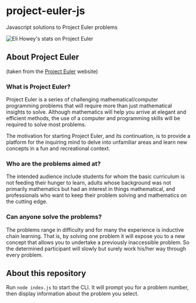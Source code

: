 # project-euler-js

Javascript solutions to Project Euler problems

![Eli Howey's stats on Project Euler](https://projecteuler.net/profile/EliHowey.png)

## About Project Euler

(taken from the [Project Euler](http://projecteuler.net/) website)

### What is Project Euler?

Project Euler is a series of challenging mathematical/computer programming problems that will require more than just mathematical insights to solve. Although mathematics will help you arrive at elegant and efficient methods, the use of a computer and programming skills will be required to solve most problems.

The motivation for starting Project Euler, and its continuation, is to provide a platform for the inquiring mind to delve into unfamiliar areas and learn new concepts in a fun and recreational context.

### Who are the problems aimed at?

The intended audience include students for whom the basic curriculum is not feeding their hunger to learn, adults whose background was not primarily mathematics but had an interest in things mathematical, and professionals who want to keep their problem solving and mathematics on the cutting edge.

### Can anyone solve the problems?

The problems range in difficulty and for many the experience is inductive chain learning. That is, by solving one problem it will expose you to a new concept that allows you to undertake a previously inaccessible problem. So the determined participant will slowly but surely work his/her way through every problem.

## About this repository

Run `node index.js` to start the CLI. It will prompt you for a problem number, then display information about the problem you select.
